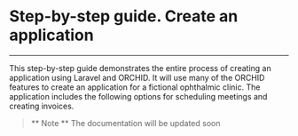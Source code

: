 # Step-by-step guide. Create an application
----------

This step-by-step guide demonstrates the entire process of creating an application using Laravel and ORCHID.
It will use many of the ORCHID features to create an application for a fictional ophthalmic clinic.
The application includes the following options for scheduling meetings and creating invoices.


> ** Note ** The documentation will be updated soon